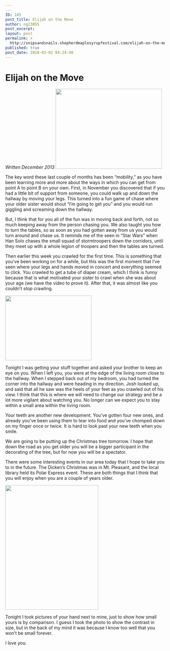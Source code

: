 ```yaml
---
---
ID: 145
post_title: Elijah on the Move
author: ng23055
post_excerpt:
layout: post
permalink: >
  http://snipsandsnails.shepherdmaplesyrupfestival.com/elijah-on-the-move
published: true
post_date: 2018-02-02 04:24:40
---
```

<h1>Elijah on the Move</h1>
<i>Written December 2013</i>

<img title="" src="http://snipsandsnails.shepherdmaplesyrupfestival.com/wp-content/uploads/2018/02/null-63.jpeg" alt="" width="336" height="252" />

The key word these last couple of months has been “mobility,” as you have been learning more and more about the ways in which you can get from point A to point B on your own. First, in November you discovered that if you had a little bit of support from someone, you could walk up and down the hallway by moving your legs. This turned into a fun game of chase where your older sister would shout “I’m going to get you” and you would run giggling and screaming down the hallway.

But, I think that for you all of the fun was in moving back and forth, not so much keeping away from the person chasing you. We also taught you how to turn the tables, so as soon as you had gotten away from us you would turn around and chase us. It reminds me of the seen in “Star Wars” when Han Solo chases the small squad of stormtroopers down the corridors, until they meet up with a whole legion of troopers and then the tables are turned.

Then earlier this week you crawled for the first time. This is something that you’ve been working on for a while, but this was the first moment that I’ve seen where your legs and hands moved in concert and everything seemed to click. You crawled to get a tube of diaper cream, which I think is funny because that is what motivated your sister to crawl when she was about your age (we have the video to prove it). After that, it was almost like you couldn’t <i>stop</i> crawling.

<img title="" src="http://snipsandsnails.shepherdmaplesyrupfestival.com/wp-content/uploads/2018/02/null-64.jpeg" alt="" width="272" height="204" />

Tonight I was getting your stuff together and asked your brother to keep an eye on you. When I left you, you were at the edge of the living room close to the hallway. When I stepped back out of my bedroom, you had turned the corner into the hallway and were heading in my direction. Josh looked up, and said that all he saw was the heels of your feet as you crawled out of his view. I think that this is where we will need to change our strategy and be a lot more vigilant about watching you. No longer can we expect you to stay within a small area within the living room.

Your teeth are another new development. You’ve gotten four new ones, and already you’ve been using them to tear into food and you’ve chomped down on my finger once or twice. It is hard to look past your new teeth when you smile.

We are going to be putting up the Christmas tree tomorrow. I hope that down the road as you get older you will be a bigger participant in the decorating of the tree, but for now you will be a spectator.

There were some interesting events in our area today that I hope to take you to in the future. The Dicken’s Christmas was in Mt. Pleasant, and the local library held its Polar Express event. These are both things that I think that you will enjoy when you are a couple of years older.

<img title="" src="http://snipsandsnails.shepherdmaplesyrupfestival.com/wp-content/uploads/2018/02/null-65.jpeg" alt="" width="294" height="392" />

Tonight I took pictures of your hand next to mine, just to show how small yours is by comparison. I guess I took the photo to show the contrast in size, but in the back of my mind it was because I know too well that you won’t be small forever.

I love you.